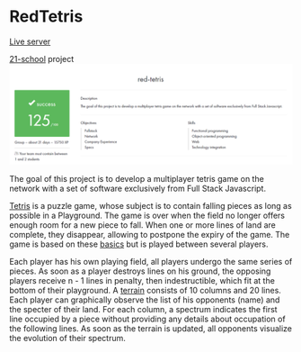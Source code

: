 

# RedTetris

[Live server](https://red-tetris-project.herokuapp.com/)

[21-school](https://21-school.ru/') project
![img.png](img.png)

The goal of this project is to develop a multiplayer tetris game on the network with a set of software exclusively
from Full Stack Javascript.

[Tetris](https://en.wikipedia.org/wiki/Tetris) is a puzzle game, whose subject is to contain falling pieces
as  long as possible in a Playground. The game is over when the field no longer offers enough
room for a new piece to fall. When one or more lines of land are complete, they disappear,
allowing to postpone the expiry of the game.
The game is based on these [basics](https://harddrop.com/wiki/Tetris_Wiki) but is played between several
players.

Each player has his own playing field, all players undergo the same series of pieces.
As soon as a player destroys lines on his ground, the opposing players receive n - 1 lines
in penalty, then indestructible, which fit at the bottom of their playground.
A [terrain](https://en.wikipedia.org/wiki/Tetromino) consists of 10 columns and 20 lines. Each player can
graphically observe the list of his opponents (name) and the specter of their land. For each column, a spectrum
indicates the first line occupied by a piece without providing any details about occupation
of the following lines. As soon as the terrain is updated, all opponents visualize the
evolution of their spectrum.

